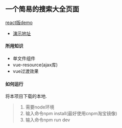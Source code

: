 一个简易的搜索大全页面
----

[react版demo](http://github.com/lavyun/react-demo-search)

* [演示地址](http://lavyun.github.io/vue-demo-search)

#### 所用知识
- 单文件组件
- vue-resource(ajax库)
- vue过渡效果

#### 如何运行
将本项目下载的本地.
> 1. 需要node环境
> 2. 输入命令npm install(最好使用cnpm淘宝镜像)
> 3. 输入命令npm run dev
